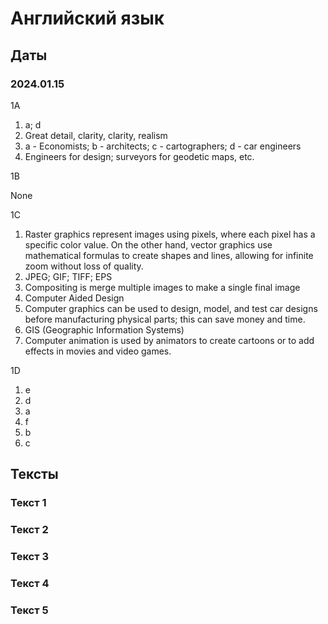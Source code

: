 # Английский язык

## Даты

### 2024.01.15

1A

1. a; d
2. Great detail, clarity, clarity, realism
3. a - Economists; b - architects; c - cartographers; d - car engineers
4. Engineers for design; surveyors for geodetic maps, etc.

1B

None

1C

1. Raster graphics represent images using pixels, where each pixel has a specific color value. On the other hand, vector graphics use mathematical formulas to create shapes and lines, allowing for infinite zoom without loss of quality.
2. JPEG; GIF; TIFF; EPS
3. Compositing is merge multiple images to make a single final image
4. Computer Aided Design
5. Computer graphics can be used to design, model, and test car designs before manufacturing physical parts; this can save money and time.
6. GIS (Geographic Information Systems)
7. Computer animation is used by animators to create
cartoons or to add effects in movies and video games.

1D

1. e
2. d
3. a
4. f
5. b
6. c


## Тексты

### Текст 1


### Текст 2


### Текст 3


### Текст 4


### Текст 5


